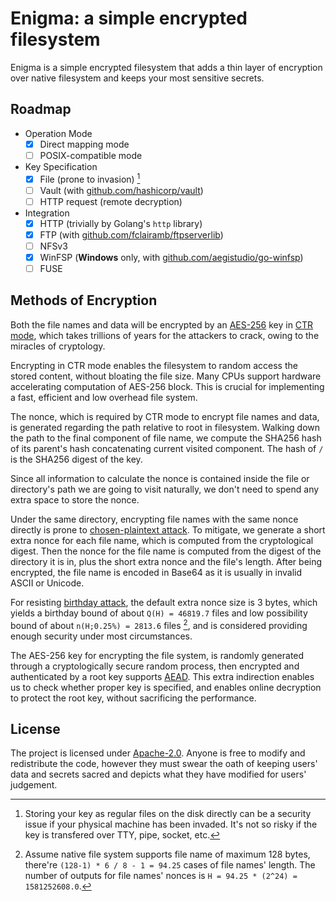# Enigma: a simple encrypted filesystem

Enigma is a simple encrypted filesystem that adds a thin layer of
encryption over native filesystem and keeps your most sensitive
secrets.

## Roadmap

* Operation Mode
  * [x] Direct mapping mode
  * [ ] POSIX-compatible mode
* Key Specification
  * [x] File (prone to invasion) [^1]
  * [ ] Vault (with [github.com/hashicorp/vault](https://github.com/hashicorp/vault))
  * [ ] HTTP request (remote decryption)
* Integration
  * [x] HTTP (trivially by Golang's `http` library)
  * [x] FTP (with [github.com/fclairamb/ftpserverlib](https://github.com/fclairamb/ftpserverlib))
  * [ ] NFSv3
  * [x] WinFSP (**Windows** only, with [github.com/aegistudio/go-winfsp](https://github.com/aegistudio/go-winfsp))
  * [ ] FUSE

## Methods of Encryption

Both the file names and data will be encrypted by an [AES-256](https://en.wikipedia.org/wiki/Advanced_Encryption_Standard)
key in [CTR mode](https://en.wikipedia.org/wiki/Block_cipher_mode_of_operation#CTR),
which takes trillions of years for the attackers to crack, owing to
the miracles of cryptology.

Encrypting in CTR mode enables the filesystem to random access the
stored content, without bloating the file size. Many CPUs support
hardware accelerating computation of AES-256 block. This is crucial
for implementing a fast, efficient and low overhead file system.

The nonce, which is required by CTR mode to encrypt file names and
data, is generated regarding the path relative to root in filesystem.
Walking down the path to the final component of file name, we compute
the SHA256 hash of its parent's hash concatenating current visited
component. The hash of `/` is the SHA256 digest of the key.

Since all information to calculate the nonce is contained inside the
file or directory's path we are going to visit naturally, we don't
need to spend any extra space to store the nonce.

Under the same directory, encrypting file names with the same nonce
directly is prone to [chosen-plaintext attack](https://en.wikipedia.org/wiki/Chosen-plaintext_attack).
To mitigate, we generate a short extra nonce for each file name,
which is computed from the cryptological digest. Then the nonce for
the file name is computed from the digest of the directory it is in,
plus the short extra nonce and the file's length. After being
encrypted, the file name is encoded in Base64 as it is usually in
invalid ASCII or Unicode.

For resisting [birthday attack](https://en.wikipedia.org/wiki/Birthday_attack),
the default extra nonce size is 3 bytes, which yields a birthday
bound of about `Q(H) = 46819.7` files and low possibility bound of
about `n(H;0.25%) = 2813.6` files [^2], and is considered providing
enough security under most circumstances.

The AES-256 key for encrypting the file system, is randomly generated
through a cryptologically secure random process, then encrypted and
authenticated by a root key supports [AEAD](https://en.wikipedia.org/wiki/Authenticated_encryption).
This extra indirection enables us to check whether proper key is
specified, and enables online decryption to protect the root key,
without sacrificing the performance.

## License

The project is licensed under [Apache-2.0](http://www.apache.org/licenses/LICENSE-2.0).
Anyone is free to modify and redistribute the code, however they
must swear the oath of keeping users' data and secrets sacred and
depicts what they have modified for users' judgement.

[^1]: Storing your key as regular files on the disk directly can be
a security issue if your physical machine has been invaded. It's not
so risky if the key is transfered over TTY, pipe, socket, etc.
[^2]: Assume native file system supports file name of maximum 128
bytes, there're `(128-1) * 6 / 8 - 1 = 94.25` cases of file names'
length. The number of outputs for file names' nonces is
`H = 94.25 * (2^24) = 1581252608.0`.
